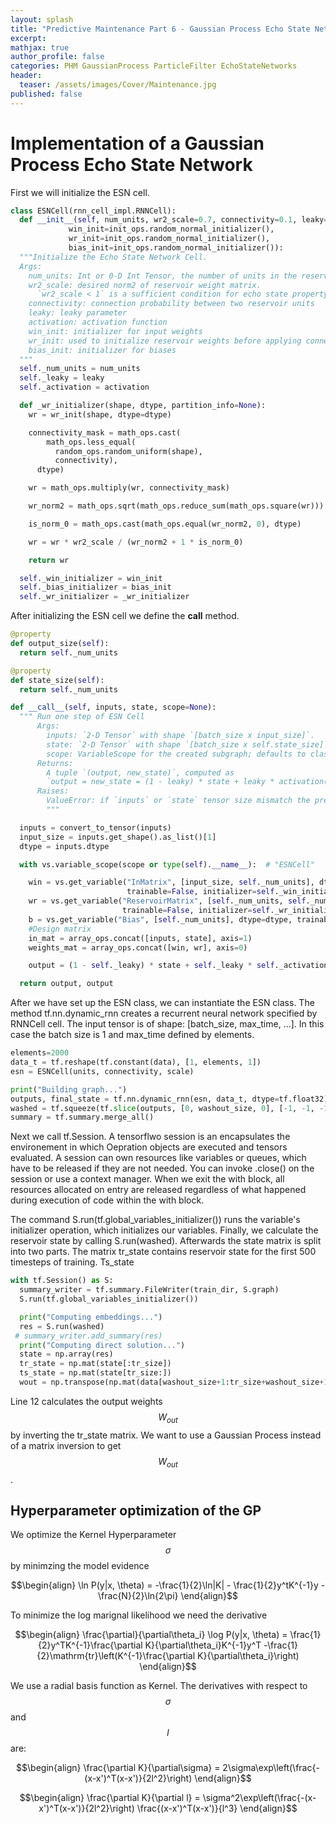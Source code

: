 ```yaml
---
layout: splash
title: "Predictive Maintenance Part 6 - Gaussian Process Echo State Network"
excerpt:
mathjax: true
author_profile: false
categories: PHM GaussianProcess ParticleFilter EchoStateNetworks
header:
  teaser: /assets/images/Cover/Maintenance.jpg
published: false
---
```


Implementation of a Gaussian Process Echo State Network
=======================================================

First we will initialize the ESN cell.

```python
class ESNCell(rnn_cell_impl.RNNCell):
  def __init__(self, num_units, wr2_scale=0.7, connectivity=0.1, leaky=1.0, activation=math_ops.tanh,
             win_init=init_ops.random_normal_initializer(),
             wr_init=init_ops.random_normal_initializer(),
             bias_init=init_ops.random_normal_initializer()):
  """Initialize the Echo State Network Cell.
  Args:
    num_units: Int or 0-D Int Tensor, the number of units in the reservoir
    wr2_scale: desired norm2 of reservoir weight matrix.
      `wr2_scale < 1` is a sufficient condition for echo state property.
    connectivity: connection probability between two reservoir units
    leaky: leaky parameter
    activation: activation function
    win_init: initializer for input weights
    wr_init: used to initialize reservoir weights before applying connectivity mask and scaling
    bias_init: initializer for biases
  """
  self._num_units = num_units
  self._leaky = leaky
  self._activation = activation

  def _wr_initializer(shape, dtype, partition_info=None):
    wr = wr_init(shape, dtype=dtype)

    connectivity_mask = math_ops.cast(
        math_ops.less_equal(
          random_ops.random_uniform(shape),
          connectivity),
      dtype)

    wr = math_ops.multiply(wr, connectivity_mask)

    wr_norm2 = math_ops.sqrt(math_ops.reduce_sum(math_ops.square(wr)))

    is_norm_0 = math_ops.cast(math_ops.equal(wr_norm2, 0), dtype)

    wr = wr * wr2_scale / (wr_norm2 + 1 * is_norm_0)

    return wr

  self._win_initializer = win_init
  self._bias_initializer = bias_init
  self._wr_initializer = _wr_initializer
```


After initializing the ESN cell we define the __call__ method.

```python
@property
def output_size(self):
  return self._num_units

@property
def state_size(self):
  return self._num_units

def __call__(self, inputs, state, scope=None):
  """ Run one step of ESN Cell
      Args:
        inputs: `2-D Tensor` with shape `[batch_size x input_size]`.
        state: `2-D Tensor` with shape `[batch_size x self.state_size]`.
        scope: VariableScope for the created subgraph; defaults to class `ESNCell`.
      Returns:
        A tuple `(output, new_state)`, computed as
        `output = new_state = (1 - leaky) * state + leaky * activation(Win * input + Wr * state + B)`.
      Raises:
        ValueError: if `inputs` or `state` tensor size mismatch the previously provided dimension.
        """

  inputs = convert_to_tensor(inputs)
  input_size = inputs.get_shape().as_list()[1]
  dtype = inputs.dtype

  with vs.variable_scope(scope or type(self).__name__):  # "ESNCell"

    win = vs.get_variable("InMatrix", [input_size, self._num_units], dtype=dtype,
                          trainable=False, initializer=self._win_initializer,reuse=tf.AUTO_REUSE)
    wr = vs.get_variable("ReservoirMatrix", [self._num_units, self._num_units], dtype=dtype,
                         trainable=False, initializer=self._wr_initializer)
    b = vs.get_variable("Bias", [self._num_units], dtype=dtype, trainable=False, initializer=self._bias_initializer)
    #Design matrix
    in_mat = array_ops.concat([inputs, state], axis=1)
    weights_mat = array_ops.concat([win, wr], axis=0)

    output = (1 - self._leaky) * state + self._leaky * self._activation(math_ops.matmul(in_mat, weights_mat) + b)

  return output, output

```

After we have set up the ESN class, we can instantiate the ESN class.
The method tf.nn.dynamic_rnn creates a recurrent neural network specified
by RNNCell cell. The input tensor is of shape: [batch_size, max_time, ...].
In this case the batch size is 1 and max_time defined by elements.

```python
elements=2000
data_t = tf.reshape(tf.constant(data), [1, elements, 1])
esn = ESNCell(units, connectivity, scale)

print("Building graph...")
outputs, final_state = tf.nn.dynamic_rnn(esn, data_t, dtype=tf.float32)
washed = tf.squeeze(tf.slice(outputs, [0, washout_size, 0], [-1, -1, -1]))
summary = tf.summary.merge_all()
```

Next we call tf.Session. A tensorflwo session is an encapsulates the environement in which Oepration objects are executed and tensors evaluated. A session can own
resources like variables or queues, which have to be released if they are not needed. You can invoke .close() on the session or use a context manager. When we exit the with block, all resources allocated on entry are released regardless of what happened during execution of code within the with block.

The command  S.run(tf.global_variables_initializer()) runs the variable's initializer operation, which initializes our variables.
Finally, we calculate the reservoir state by calling S.run(washed).
Afterwards the state matrix is split into two parts. The matrix tr_state contains reservoir state for the first 500 timesteps of training.
Ts_state


``` python
with tf.Session() as S:
  summary_writer = tf.summary.FileWriter(train_dir, S.graph)
  S.run(tf.global_variables_initializer())

  print("Computing embeddings...")
  res = S.run(washed)
 # summary_writer.add_summary(res)
  print("Computing direct solution...")
  state = np.array(res)
  tr_state = np.mat(state[:tr_size])
  ts_state = np.mat(state[tr_size:])
  wout = np.transpose(np.mat(data[washout_size+1:tr_size+washout_size+1]) * np.transpose(np.linalg.pinv(tr_state)))
```

Line 12 calculates the output weights $$W_{out}$$ by inverting the tr_state matrix.
We want to use a Gaussian Process instead of a matrix inversion to get $$W_{out}$$.




## Hyperparameter optimization of the GP

We optimize the Kernel Hyperparameter $$\sigma$$ by minimzing the model evidence

$$\begin{align}
\ln P(y|x, \theta) = -\frac{1}{2}\ln|K| - \frac{1}{2}y^tK^{-1}y - \frac{N}{2}\ln{2\pi}
\end{align}$$

To minimize the log marignal likelihood we need the derivative

$$\begin{align}
\frac{\partial}{\partial\theta_i} \log P(y|x, \theta) = \frac{1}{2}y^TK^{-1}\frac{\partial K}{\partial\theta_i}K^{-1}y^T
-\frac{1}{2}\mathrm{tr}\left(K^{-1}\frac{\partial K}{\partial\theta_i}\right)
\end{align}$$


We use a radial basis function as Kernel. The derivatives with respect to $$\sigma$$ and $$l$$
are:

$$\begin{align}
\frac{\partial K}{\partial\sigma} = 2\sigma\exp\left(\frac{-(x-x')^T(x-x')}{2l^2}\right)
\end{align}$$


$$\begin{align}
\frac{\partial K}{\partial l} = \sigma^2\exp\left(\frac{-(x-x')^T(x-x')}{2l^2}\right) \frac{(x-x')^T(x-x')}{l^3}
\end{align}$$
